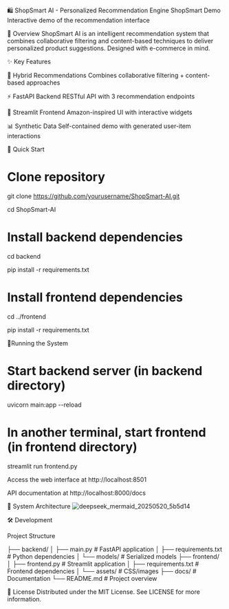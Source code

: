 🛍️ ShopSmart AI - Personalized Recommendation Engine
ShopSmart Demo Interactive demo of the recommendation interface

🌟 Overview
ShopSmart AI is an intelligent recommendation system that combines collaborative filtering and content-based techniques to deliver personalized product suggestions. Designed with e-commerce in mind.

✨ Key Features

🎯 Hybrid Recommendations	Combines collaborative filtering + content-based approaches

⚡ FastAPI Backend	RESTful API with 3 recommendation endpoints

💅 Streamlit Frontend	Amazon-inspired UI with interactive widgets

📊 Synthetic Data	Self-contained demo with generated user-item interactions

🚀 Quick Start

# Clone repository

git clone https://github.com/yourusername/ShopSmart-AI.git

cd ShopSmart-AI

# Install backend dependencies

cd backend

pip install -r requirements.txt

# Install frontend dependencies

cd ../frontend

pip install -r requirements.txt

🏃Running the System

# Start backend server (in backend directory)

uvicorn main:app --reload

# In another terminal, start frontend (in frontend directory)

streamlit run frontend.py

Access the web interface at http://localhost:8501

API documentation at http://localhost:8000/docs

🧩 System Architecture
![deepseek_mermaid_20250520_5b5d14](https://github.com/user-attachments/assets/5c067a77-b37e-4a92-a9b5-1e3863faa694)

🛠️ Development

Project Structure

├── backend/
│   ├── main.py               # FastAPI application
│   ├── requirements.txt      # Python dependencies
│   └── models/               # Serialized models
├── frontend/
│   ├── frontend.py           # Streamlit application
│   ├── requirements.txt      # Frontend dependencies
│   └── assets/               # CSS/images
├── docs/                     # Documentation
└── README.md                 # Project overview


📜 License
Distributed under the MIT License. See LICENSE for more information.
